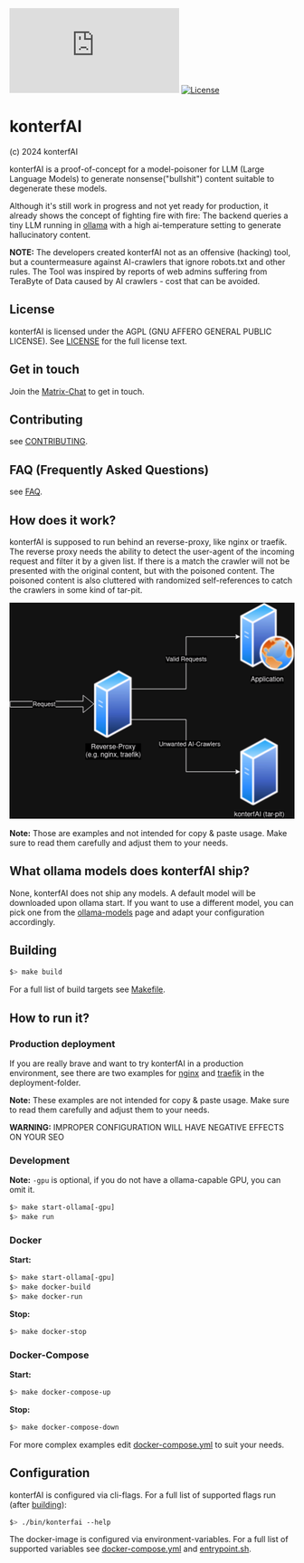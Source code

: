 [![Matrix](https://img.shields.io/matrix/konterfai%3Amatrix.org?logo=matrix)](https://app.element.io/#/room/#konterfai:matrix.org)
[![License](https://img.shields.io/badge/License-AGPL-v3.svg)](LICENSE)

# konterfAI

(c) 2024 konterfAI

konterfAI is a proof-of-concept for a model-poisoner for LLM (Large Language Models) to generate nonsense("bullshit") content suitable to degenerate these models.

Although it's still work in progress and not yet ready for production, it already shows the concept of fighting fire with fire: The backend queries a tiny
LLM running in [ollama](https://ollama.com/) with a high ai-temperature setting to generate hallucinatory content.

**NOTE:** The developers created konterfAI not as an offensive (hacking) tool, but a countermeasure against AI-crawlers that ignore robots.txt and other rules. The Tool was inspired by reports of web admins suffering from TeraByte of Data caused by AI crawlers - cost that can be avoided.

## License

konterfAI is licensed under the AGPL (GNU AFFERO GENERAL PUBLIC LICENSE). See [LICENSE](LICENSE) for the full license text.

## Get in touch

Join the [Matrix-Chat](https://app.element.io/#/room/#konterfai:matrix.org) to get in touch.

## Contributing

see [CONTRIBUTING](docs/contributing.md).

## FAQ (Frequently Asked Questions)

see [FAQ](docs/faq.md).

## How does it work?

konterfAI is supposed to run behind an reverse-proxy, like nginx or traefik.
The reverse proxy needs the ability to detect the user-agent of the incoming request and filter it by a given list.
If there is a match the crawler will not be presented with the original content, but with the poisoned content.
The poisoned content is also cluttered with randomized self-references to catch the crawlers in some kind of tar-pit.

![A diagram showing the basic concept of konterfAI](docs/img/how_it_works.png)

**Note:** Those are examples and not intended for copy & paste usage. Make sure to read them carefully and adjust them to your needs.

## What ollama models does konterfAI ship?

None, konterfAI does not ship any models. A default model will be downloaded upon ollama start.
If you want to use a different model, you can pick one from the [ollama-models](https://ollama.com/models) page and
adapt your configuration accordingly.

## Building

```bash
$> make build
```

For a full list of build targets see [Makefile](Makefile).

## How to run it?

### Production deployment

If you are really brave and want to try konterfAI in a production environment, see there are two examples for
[nginx](deployments/nginx) and [traefik](deployments/traefik) in the deployment-folder.

**Note:** These examples are not intended for copy & paste usage.
Make sure to read them carefully and adjust them to your needs.

**WARNING:** IMPROPER CONFIGURATION WILL HAVE NEGATIVE EFFECTS ON YOUR SEO

### Development

**Note:** `-gpu` is optional, if you do not have a ollama-capable GPU, you can omit it.

```bash
$> make start-ollama[-gpu]
$> make run
```

### Docker

**Start:**

```bash
$> make start-ollama[-gpu]
$> make docker-build
$> make docker-run
```

**Stop:**

```bash
$> make docker-stop
```

### Docker-Compose

**Start:**

```bash
$> make docker-compose-up
```

**Stop:**

```bash
$> make docker-compose-down
```

For more complex examples edit [docker-compose.yml](docker-compose-dev.yml) to suit your needs.

## Configuration

konterfAI is configured via cli-flags. For a full list of supported flags run (after [building](#building)):

```bash
$> ./bin/konterfai --help
```

The docker-image is configured via environment-variables.
For a full list of supported variables see [docker-compose.yml](docker-compose-dev.yml) and [entrypoint.sh](entrypoint.sh).
